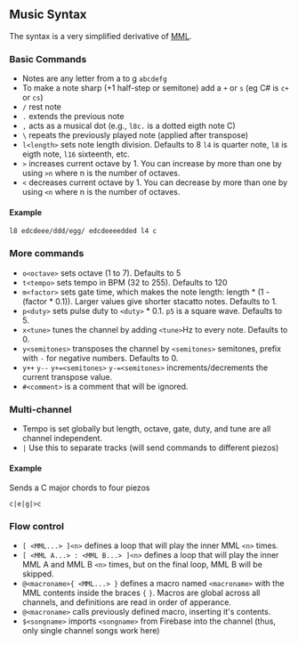 ## Music Syntax

The syntax is a very simplified derivative of [MML](http://en.wikipedia.org/wiki/Music_Macro_Language).

### Basic Commands

* Notes are any letter from a to g `abcdefg`
* To make a note sharp (+1 half-step or semitone) add a `+` or `s` (eg C# is `c+` or `cs`)
* `/` rest note
* `.` extends the previous note
* `,` acts as a musical dot (e.g., `l8c.` is a dotted eigth note C)
* `\` repeats the previously played note (applied after transpose)
* `l<length>` sets note length division. Defaults to 8
  `l4` is quarter note, `l8` is eigth note, `l16` sixteenth, etc.
* `>` increases current octave by 1.  You can increase by more than one by using `>n` where n is the number of octaves.
* `<` decreases current octave by 1.  You can decrease by more than one by using `<n` where n is the number of octaves.

#### Example

`l8 edcdeee/ddd/egg/ edcdeeeedded l4 c`

### More commands

* `o<octave>` sets octave (1 to 7). Defaults to 5
* `t<tempo>` sets tempo in BPM (32 to 255). Defaults to 120
* `m<factor>` sets gate time, which makes the note length: length \* (1 - (factor * 0.1)). 
  Larger values give shorter stacatto notes. Defaults to 1.
* `p<duty>` sets pulse duty to `<duty>` * 0.1.
  `p5` is a square wave. Defaults to 5.
* `x<tune>` tunes the channel by adding `<tune>`Hz to every note. Defaults to 0.
* `y<semitones>` transposes the channel by `<semitones>` semitones, prefix with `-` for negative numbers. Defaults to 0.
* `y++` `y--` `y+=<semitones>` `y-=<semitones>` increments/decrements the current transpose value.
* `#<comment>` is a comment that will be ignored.

### Multi-channel

* Tempo is set globally but length, octave, gate, duty, and tune are all channel independent.
* `|` Use this to separate tracks (will send commands to different piezos)

#### Example

Sends a C major chords to four piezos

`c|e|g|>c`

### Flow control

* `[ <MML...> ]<n>` defines a loop that will play the inner MML `<n>` times.  
* `[ <MML A...> : <MML B...> ]<n>` defines a loop that will play the inner MML A and MML B `<n>` times, but on the final loop, MML B will be skipped.
* `@<macroname>{ <MML...> }` defines a macro named `<macroname>` with the MML contents inside the braces `{` `}`.  Macros are global across all channels, and definitions are read in order of apperance.
* `@<macroname>` calls previously defined macro, inserting it's contents.
* `$<songname>` imports `<songname>` from Firebase into the channel (thus, only single channel songs work here)
